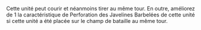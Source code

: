 Cette unité peut courir et néanmoins tirer au même tour. En outre, améliorez de 1 la caractéristique de Perforation des Javelines Barbelées de cette unité si cette unité a été placée sur le champ de bataille au même  tour. 